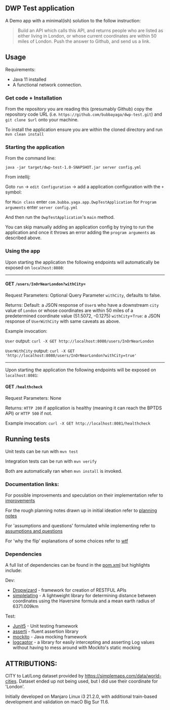 ## DWP Test application 

A Demo app with a minimal(ish) solution to the follow instruction: 

>Build an API which calls this API, and returns people who are listed as either living in London, or whose current coordinates are within 50 miles of London. Push the answer to Github, and send us a link.

## Usage

Requirements:
* Java 11 installed
* A functional network connection. 

### Get code + Installation 

From the repository you are reading this (presumably Github) copy the repository code URL (i.e. `https://github.com/bubbayaga/dwp-test.git`) and `git clone $url` onto your machine.

To install the application ensure you are within the cloned directory and run `mvn clean install` 

### Starting the application 

From the command line: 

`java -jar target/dwp-test-1.0-SNAPSHOT.jar server config.yml` 

From intellij: 

Goto `run` -> `edit Configuration` -> add a application configuration with the `+` symbol: 

for `Main class` enter `com.bubba.yaga.app.DwpTestApplication` 
for `Program arguments` enter `server config.yml` 

And then run the `DwpTestApplication`'s `main` method. 

You can skip manually adding an application config by trying to run the application and once it throws an error adding the `program arguments` as described above. 

### Using the app

Upon starting the application the following endpoints will automatically be exposed on `localhost:8080`:

---

#### GET `/users/InOrNearLondon?withCity=`
 
Request Parameters: Optional Query Parameter `withCity`, defaults to false. 

Returns: 
    Default: a JSON response of `User`s who have a downstream `city` value of `London` or whose coordinates are within 50 miles of a predetermined coordinate value (51.5072, -0.1275)
    `withCity`=`True`: a JSON response of `UserWithCity` with same caveats as above. 

Example invocation:

 `User` output: `curl -X GET http://localhost:8080/users/InOrNearLondon`  
 
 `UserWithCity` output: `curl -X GET 'http://localhost:8080/users/InOrNearLondon?withCity=true'`

--- 
Upon starting the application the following endpoints will be exposed on `localhost:8081`:

#### GET `/healthcheck`

Request Parameters: None

Returns: `HTTP 200` if application is healthy (meaning it can reach the BPTDS API) or `HTTP 500` if not. 

Example invocation: `curl -X GET http://localhost:8081/healthcheck`

## Running tests 

Unit tests can be run with `mvn test`

Integration tests can be run with `mvn verify`

Both are automatically ran when `mvn install` is invoked. 

### Documentation links:

For possible improvements and speculation on their implementation refer to [improvements](src/docs/improvements.md)

For the rough planning notes drawn up in initial ideation refer to [planning notes](src/docs/planning_notes.md) 

For 'assumptions and questions' formulated while implementing refer to [assumptions and questions](src/docs/assumptions%20and%20questions.md)

For 'why the flip' explanations of some choices refer to [wtf](src/docs/wtf.md)

### Dependencies 

A full list of dependencies can be found in the [pom.xml](pom.xml) but highlights include:

Dev:
* [Dropwizard](www.dropwizard.io) - framework for creation of RESTFUL APIs
* [simplelatlng](https://github.com/JavadocMD/simplelatlng) - A lightweight library for determining distance between coordinates using the Haversine formula and a mean earth radius of 6371.009km  

Test:
* [Junit5](https://junit.org/junit5/docs/current/user-guide/) - Unit testing framework
* [assertj](https://assertj.github.io/doc/) - fluent assertion library
* [mockito](https://site.mockito.org/) - Java mocking framework 
* [logcaptor](https://github.com/Hakky54/log-captor) - a library for easily intercepting and asserting Log values without having to mess around with Mockito's static mocking

## ATTRIBUTIONS:

CITY to Lat/Long dataset provided by https://simplemaps.com/data/world-cities. Dataset ended up not being used, but I did use their coordinate for 'London'. 

Initially developed on Manjaro Linux i3 21.2.0, with additional train-based development and validation on macO Big Sur 11.6.

